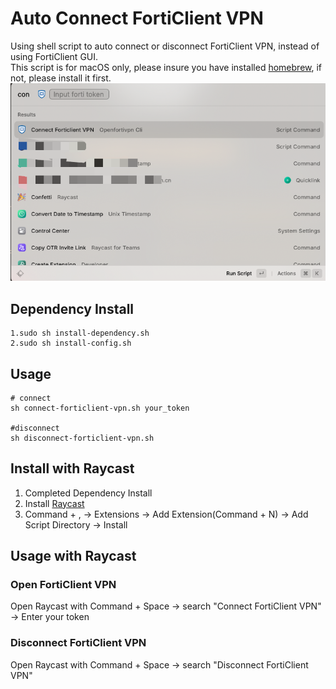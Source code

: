 # Auto Connect FortiClient VPN
Using shell script to auto connect or disconnect FortiClient VPN, instead of using FortiClient GUI.\
This script is for macOS only, please insure you have installed [homebrew](https://brew.sh/), if not, please install it first.
![Streamlit Date Picker](https://github.com/imdreamer2018/auto-forticlient-vpn/blob/master/images/auto-connect-forticlient-vpn.png)

## Dependency Install
```shell
1.sudo sh install-dependency.sh
2.sudo sh install-config.sh
```
## Usage
```shell
# connect
sh connect-forticlient-vpn.sh your_token

#disconnect
sh disconnect-forticlient-vpn.sh
```

## Install with Raycast
1. Completed Dependency Install
2. Install [Raycast](https://raycast.com/)
3. Command + , -> Extensions -> Add Extension(Command + N) -> Add Script Directory -> Install

## Usage with Raycast
### Open FortiClient VPN
Open Raycast with Command + Space -> search "Connect FortiClient VPN" -> Enter your token 
### Disconnect FortiClient VPN
Open Raycast with Command + Space -> search "Disconnect FortiClient VPN"